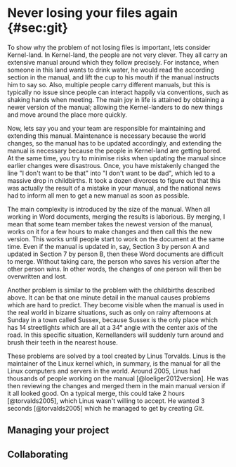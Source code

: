 # Never losing your files again {#sec:git}

To show why the problem of not losing files is important, lets consider Kernel-land.
In Kernel-land, the people are not very clever.
They all carry an extensive manual around which they follow precisely.
For instance, when someone in this land wants to drink water, he would read the according section in the manual, and lift the cup to his mouth if the manual instructs him to say so.
Also, multiple people carry different manuals, but this is typically no issue since people can interact happily via conventions, such as shaking hands when meeting.
The main joy in life is attained by obtaining a newer version of the manual; allowing the Kernel-landers to do new things and move around the place more quickly.

Now, lets say you and your team are responsible for maintaining and extending this manual.
Maintenance is necessary because the world changes, so the manual has to be updated accordingly, and extending the manual is necessary because the people in Kernel-land are getting bored.
At the same time, you try to minimise risks when updating the manual since earlier changes were disastrous.
Once, you have mistakenly changed the line "I don't want to be that" into "I don't want to be dad", which led to a massive drop in childbirths.
It took a dozen divorces to figure out that this was actually the result of a mistake in your manual, and the national news had to inform all men to get a new manual as soon as possible.

The main complexity is introduced by the size of the manual.
When all working in Word documents, merging the results is laborious.
By merging, I mean that some team member takes the newest version of the manual, works on it for a few hours to make changes and then call this the new version.
This works until people start to work on the document at the same time.
Even if the manual is updated in, say, Section 3 by person A and updated in Section 7 by person B, then these Word documents are difficult to merge.
Without taking care, the person who saves his version after the other person *wins*.
In other words, the changes of one person will then be overwritten and lost.

Another problem is similar to the problem with the childbirths described above.
It can be that one minute detail in the manual causes problems which are hard to predict.
They become visible when the manual is used in the real world in bizarre situations, such as only on rainy afternoons at Sunday in a town called Sussex, because Sussex is the only place which has 14 streetlights which are all at a 34° angle with the center axis of the road.
In this specific situation, Kernellanders will suddenly turn around and brush their teeth in the nearest house.

These problems are solved by a tool created by Linus Torvalds.
Linus is the maintainer of the Linux kernel which, in summary, is the manual for all the Linux computers and servers in the world.
Around 2005, Linus had thousands of people working on the manual [@loeliger2012version].
He was then reviewing the changes and merged them in the main manual version if it all looked good.
On a typical merge, this could take 2 hours [@torvalds2005], which Linus wasn't willing to accept.
He wanted 3 seconds [@torvalds2005] which he managed to get by creating _Git_.

## Managing your project

## Collaborating

